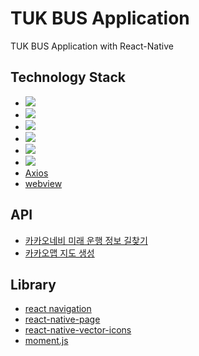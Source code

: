 # TUK BUS Application
TUK BUS Application with React-Native
## Technology Stack
- <img src="https://img.shields.io/badge/ReactNative-61DAFB?style=flat-square&logo=React&logoColor=black"/>
- <img src="https://img.shields.io/badge/TypeScript-3178C6?style=flat-square&logo=TypeScript&logoColor=black"/>
- <img src="https://img.shields.io/badge/Xcode-147EFB?style=flat-square&logo=Xcode&logoColor=black"/>
- <img src="https://img.shields.io/badge/Visual Studio Code-007ACC?style=flat-square&logo=Visual Studio Code&logoColor=black"/>
- <img src="https://img.shields.io/badge/Sourcetree-0052CC?style=flat-square&logo=Sourcetree&logoColor=black"/>
- <img src="https://img.shields.io/badge/Nuxt.js-00DC82?style=flat-square&logo=Nuxt.js&logoColor=black">
- [Axios](https://github.com/axios/axios)
- [webview](https://github.com/react-native-webview/react-native-webview)


## API
- [카카오네비 미래 운행 정보 길찾기](https://developers.kakaomobility.com/docs/navi-api/future/)
- [카카오맵 지도 생성](https://apis.map.kakao.com/web/sample/basicMap/)

## Library
- [react navigation](https://reactnavigation.org)
- [react-native-page](https://callstack.github.io/react-native-paper/2.0/index.html)
- [react-native-vector-icons](https://github.com/oblador/react-native-vector-icons)
- [moment.js](https://momentjs.com/)
